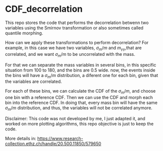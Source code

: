 # CDF_decorrelation

This repo stores the code that performs the decorrelation betwenn two variables using the Smirnov transformation or also sometimes called quantile morphing.

How can we apply these transformations to perform decorrelation? For example, in this case we have two variables, $\sigma_{m}/m$ and $m_{\gamma\gamma}$,that are correlated, and we want $\sigma_{m}/m$ to be uncorrelated with the mass. 

For that we can separate the mass variables in several bins, in this specific situation from 100 to 180, and the bins are 0.5 wide. now, the events inside the bins will have a $\sigma_{m}/m$ distribution, a diferent one for each bin, given that the variables are correlated.

For each of these bins, we can calculate the CDF of the $\sigma_{m}/m$, and choose one bin with a reference CDF. Then we can use the CDF and morph each bin into the reference CDF. In doing that, every mass bin will have the same $\sigma_{m}/m$ distribution, and thus, the variables will not be correlated anymore.

Disclaimer: This code was not developed by me, I just adapted it, and worked on more plotting algorithms, this repo objective is just to keep the code.

More details in: https://www.research-collection.ethz.ch/handle/20.500.11850/579650
